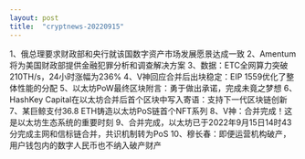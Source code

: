 ```yaml
---
layout: post
title:  "cryptnews-20220915"
---
```

1、俄总理要求财政部和央行就该国数字资产市场发展愿景达成一致
2、Amentum将为美国财政部提供金融犯罪分析和调查解决方案
3、数据：ETC全网算力突破210TH/s，24小时涨幅为236%
4、V神回应合并后出块稳定：EIP 1559优化了整体性能的分配
5、以太坊PoW最终区块附言：勇于做出承诺，完成未竟之梦想
6、HashKey Capital在以太坊合并后首个区块中写入寄语：支持下一代区块链创新
7、某巨鲸支付36.8 ETH铸造以太坊PoS链首个NFT系列
8、V神：合并完成！这是以太坊生态系统的重要时刻
9、合并完成，以太坊已于2022年9月15日14时43分完成主网和信标链合并，共识机制转为PoS
10、穆长春：即便运营机构破产，用户钱包内的数字人民币也不纳入破产财产
